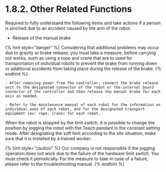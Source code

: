 ﻿# 1.8.2. Other Related Functions

Required to fully understand the following items and take actions if a person is pinched due to an accident caused by the arm of the robot.

* Release of the manual brake 

{% hint style="danger" %}
Considering that additional problems may occur due to gravity or brake release, you must take a measure, before carrying out works, such as using a rope and crane that are to used for transportation of individual robots to prevent the brake from running down or additional accidents from taking place during the release of the brake.
{% endhint %}

    - After removing power from the controller, connect the brake release unit to the designated connector of the robot or the internal board connector of the controller and then release the manual brake for each axis as needed.

    - Refer to the maintenance manual of each robot for the information on individual axes of each robot, and for the designated transport equipment (ex: rope, crane) for each robot.

When the robot is stopped by the limit switch, it is possible to change the position by jogging the robot with the Teach pendant in the constant setting mode. After designating the soft limit according to the site situation, make sure that it is installed by a trained worker.

{% hint style="caution" %}
Our company is not responsible if the jogging operation does not work due to the failure of the hardware limit switch. 
You must check it periodically. For the measure to take in case of a failure, please refer to the troubleshooting manual.
{% endhint %}
